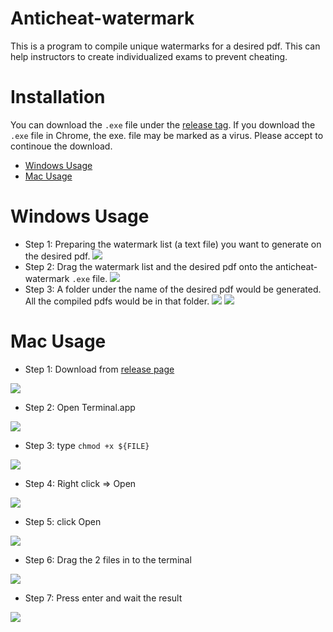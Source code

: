 # Anticheat-watermark
This is a program to compile unique watermarks for a desired pdf. This can help instructors to create individualized exams to prevent cheating.

# Installation
You can download the `.exe` file under the [release tag](https://github.com/hare1039/anticheat-watermark/releases). If you download the `.exe` file in Chrome, the exe. file may be marked as a virus. Please accept to continoue the download. 

- [Windows Usage](https://github.com/hare1039/anticheat-watermark#windows-usage)
- [Mac Usage](https://github.com/hare1039/anticheat-watermark#mac-usage)

# Windows Usage 
- Step 1: Preparing the watermark list (a text file) you want to generate on the desired pdf.
![](https://i.imgur.com/hMFfxLl.jpg)
- Step 2: Drag the watermark list and the desired pdf onto the anticheat-watermark `.exe` file. 
![](https://i.imgur.com/QaOqLzu.jpg)
- Step 3: A folder under the name of the desired pdf would be generated. All the compiled pdfs would be in that folder.
![](https://i.imgur.com/WbxmbeL.jpg)
![](https://i.imgur.com/MPqVuot.jpg)

# Mac Usage 
- Step 1: Download from [release page](https://github.com/hare1039/anticheat-watermark/releases)

![](https://i.imgur.com/RYFan72.png)
- Step 2: Open Terminal.app

![](https://i.imgur.com/LZCNaoJ.png)
- Step 3: type `chmod +x ${FILE}`

![](https://i.imgur.com/Hr0VyVi.png)
- Step 4: Right click => Open

![](https://i.imgur.com/lLUoI7z.png)
- Step 5: click Open

![](https://i.imgur.com/peihHRE.png)
- Step 6: Drag the 2 files in to the terminal

![](https://i.imgur.com/9ghwLji.png)
- Step 7: Press enter and wait the result

![](https://i.imgur.com/cnUTS5y.png)
